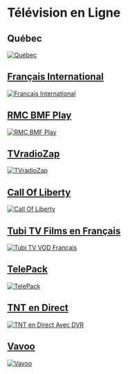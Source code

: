 # Télévision en Ligne

## Québec 
<a href="https://github.com/Sphinxroot/Tele-Franco-Direct-/blob/main/QUEBEC.md"><img src="https://i.imgur.com/Ak4XHwO.png" title="Québec">

## Français International 
<a href="https://github.com/Sphinxroot/Tele-Franco-Direct-/blob/main/FrancaisINT.md"><img src="https://i.imgur.com/C6tV1sY.png" title="Francais International">

## RMC BMF Play
<a href="https://github.com/Sphinxroot/Tele-Franco-Direct-/blob/main/rmcbfmplay.md"><img src="https://i.imgur.com/OCs3iIQ.png" title="RMC BMF Play">

## TVradioZap
<a href="http://tvradiozap.eu/index.php/f/1/ty/tv"><img src="https://i.imgur.com/9zOy2kO.png" title="TVradioZap">

## Call Of Liberty
<a href="http://www.callofliberty.fr/tv/tv.php"><img src="https://i.imgur.com/Q80KNeb.png" title="Call Of Liberty">

## Tubi TV Films en Français
<a href="https://tubitv.com/category/french_movies_and_series"><img src="https://i.imgur.com/yqjLqFy.png" title="Tubi TV VOD Français">

## TelePack
<a href="https://telepack.net/"><img src="https://i.imgur.com/4szWecb.png" title="TelePack">

## TNT en Direct
<a href="https://github.com/Sphinxroot/Tele-Franco-Direct-/blob/main/TNT.md"><img src="https://i.imgur.com/tydEzFb.png" title="TNT en Direct Avec DVR">

## Vavoo
<a href="https://vavoo.to/"><img src="https://i.imgur.com/Ic0NB3H.png" title="Vavoo">
